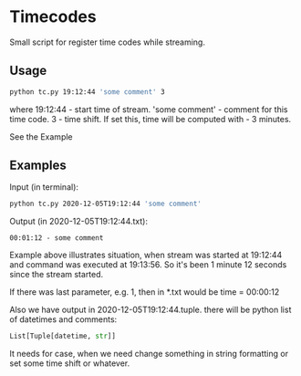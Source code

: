 # Timecodes

Small script for register time codes while streaming.

## Usage

```bash
python tc.py 19:12:44 'some comment' 3 
```
where
19:12:44 - start time of stream.
'some comment' - comment for this time code.
3 - time shift. If set this, time will be computed with - 3 minutes.

See the Example

## Examples

Input (in terminal):
```bash
python tc.py 2020-12-05T19:12:44 'some comment'
```

Output (in 2020-12-05T19:12:44.txt):
```
00:01:12 - some comment
```

Example above illustrates situation, when stream was started at 19:12:44 and command was executed at 19:13:56. So it's been 1 minute 12 seconds since the stream started. 

If there was last parameter, e.g. 1, then in *.txt would be time = 00:00:12


Also we have output in 2020-12-05T19:12:44.tuple.
there will be python list of datetimes and comments:
```python
List[Tuple[datetime, str]]
```
It needs for case, when we need change something in string formatting or set some time shift or whatever.

